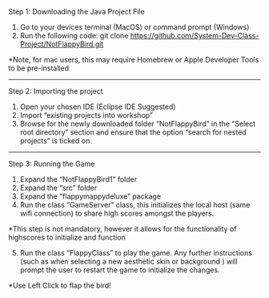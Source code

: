 Step 1: Downloading the Java Project File
1.	Go to your devices terminal (MacOS) or command prompt (Windows)
2.	Run the following code:
git clone https://github.com/System-Dev-Class-Project/NotFlappyBird.git

*Note, for mac users, this may require Homebrew or Apple Developer Tools to be pre-installed

------------------------------------------------------------------------------------------------------------

Step 2: Importing the project
1.	Open your chosen IDE (Eclipse IDE Suggested)
2.	 Import “existing projects into workshop” 
3.	Browse for the newly downloaded folder “NotFlappyBird” in the “Select root directory” section and ensure that the option “search for nested projects” is ticked on.

------------------------------------------------------------------------------------------------------------

Step 3: Running the Game
1.	Expand the “NotFlappyBird1” folder
2.	Expand the “src” folder
3.	Expand the “flappymappydeluxe” package
4.	Run the class “GameServer” class, this initializes the local host (same wifi connection) to share high scores amongst the players.
   
*This step is not mandatory, however it allows for the functionality of  highscores to initialize and function

5.	Run the class “FlappyClass” to play the game. Any further instructions (such as when selecting a new aesthetic skin or background ) will prompt the user to restart the game to initialize the changes.
   
*Use Left Click to flap the bird!

 
 
 

